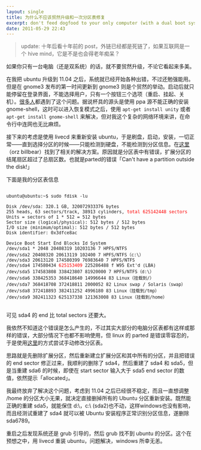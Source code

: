```yaml
---
layout: single
title: 为什么不应该贸然升级和一次分区表修复
excerpt: don't feed dogfood to your only computer (with a dual boot system)
date: 2011-05-29 22:43
---
```


> update: 十年后看十年前的 post，外链已经都是死链了，如果互联网是一个 hive mind，它是不是也会得老年痴呆？

如果你只有一台电脑（还是双系统）的话，就不要贸然升级，不论它看起来多美。

在我把 ubuntu 升级到 11.04 之后，系统就已经开始各种出错，不过还勉强能用。但是在 gnome3 发布的第一时间更新到 gnome3 则是个贸然的举动。启动后就只能停留在登录界面，不能选择用户，只有一个按钮三个选项（重启、挂起、关机）。<a href="http://forum.Ubuntu.org.cn/viewforum.php?f=49" target="_blank">很多人</a>都遇到了这个问题。据说杯具的源头是使用 ppa 源不能正确的安装 gnome-shell，这时可以进入恢复模式之后，使用 `apt-get install unity` 或者 `apt-get install gnome-shell` 来解决，但对我这个复杂的网络环境来讲，在命令行中连网也无比麻烦。

接下来的考虑是使用 livecd 来重新安装 ubuntu，于是刷盘，启动，安装，一切正常——直到选择分区的时候——只能检测到硬盘，不能检测到分区信息。在<a href="http://forum.Ubuntu.org.cn/viewtopic.php?f=77&amp;t=194802" target="_blank">这里</a>（orz billbear）找到了相关的解决方案。原因就是分区表中有错误，扩展分区的结尾扇区超过了总扇区数。也就是parted的错误「Can't have a partition outside the disk!」

下面是我的分区表信息

<pre>
<small>
ubuntu@ubuntu:~$ sudo fdisk -lu

Disk /dev/sda: 320.1 GB, 320072933376 bytes
255 heads, 63 sectors/track, 38913 cylinders, <span style="color: #ff0000;">total 625142448 sectors</span>
Units = sectors of 1 * 512 = 512 bytes
Sector size (logical/physical): 512 bytes / 512 bytes
I/O size (minimum/optimal): 512 bytes / 512 bytes
Disk identifier: 0x3dfce8ac

Device Boot Start End Blocks Id System
/dev/sda1 * 2048 20408319 10203136 7 HPFS/NTFS
/dev/sda2 20408320 20613119 102400 7 HPFS/NTFS（c:\）
/dev/sda3 20613120 174580399 76983640 7 HPFS/NTFS
/dev/sda4 174580434 <span style="color: #ff0000;">625153409</span> 225286488 f W95 Ext'd (LBA)
/dev/sda5 174583808 338423807 81920000 7 HPFS/NTFS（d:\）
/dev/sda6 338425353 368418640 14996644 83 Linux（挂载到/）
/dev/sda7 368418708 372418811 2000052 82 Linux swap / Solaris（swap）
/dev/sda8 372418893 382411252 4996180 83 Linux（挂载到/tmp）
/dev/sda9 382411323 625137338 121363008 83 Linux（挂载到/home）
</small>
</pre>

可见 sda4 的 end 比 total sectors 还要大。

我依然不知道这个错误是怎么产生的，不过其实大部分的电脑分区表都有这样或那样的错误，大部分情况下也都不影响使用，但 linux 的 parted 是错误零容忍的，于是使用<a href="http://ubuntuforums.org/showthread.php?t=352723" target="_blank">这里</a>的方式尝试手动修改分区表。

思路就是先删除扩展分区，然后重新建立扩展分区和其中所有的分区，并且把错误的 end sector 修正过来，我顺利的删除了 sda4，然后重建了 sda4 和 sda5，但是当重建 sda6 的时候，即使在 start sector 输入大于 sda5 end sector 的数值，依然提示「allocated」。

我最终放弃了解决这个问题，考虑到 11.04 之后已经很不稳定，而且一直想调整 /home 的分区大小无果，就决定直接删掉所有的 Ubuntu 分区重新安装。既然能正确的重建 sda5，就能保住 d:\，c:\ (sda2)也不动，这样windows也没有影响，而且经测试重建了 sda4 就可以被 Ubuntu 安装程序正常识别分区信息，遂删除 sda6789。

重启之后发现系统还是 grub 引导的，然后 grub 找不到 ubuntu 的分区。这个在预想之中，用 livecd 重装 ubuntu，问题解决，windows 所幸无恙。
